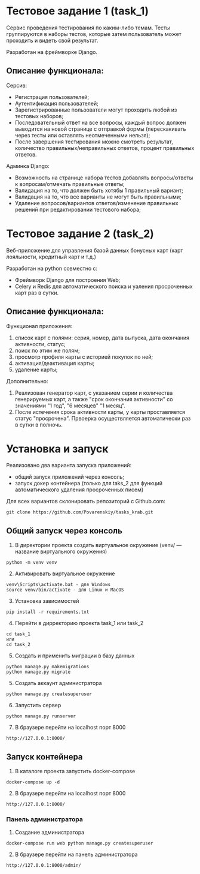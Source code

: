 # Тестовое задание 1 (task_1)

Сервис проведения тестирования по каким-либо темам. Тесты группируются в наборы тестов, которые затем пользователь может проходить и видеть свой результат.

Разработан на фреймворке Django.

## Описание функционала:

Cерсив:
* Регистрация пользователей;
* Аутентификация пользователей;
* Зарегистрированные пользователи могут проходить любой из тестовых наборов;
* Последовательный ответ на все вопросы, каждый вопрос должен выводится на новой странице с отправкой формы (перескакивать через тесты или оставлять неотмеченными нельзя);
* После завершения тестирования можно смотреть результат, количество правильных/неправильных ответов, процент правильных ответов.

Админка Django:
* Возможность на странице набора тестов добавлять вопросы/ответы к вопросам/отмечать правильные ответы;
* Валидация на то, что должен быть хотябы 1 правильный вариант;
* Валидация на то, что все варианты не могут быть правильными;
* Удаление вопросов/вариантов ответов/изменение правильных решений при редактировании тестового набора;

# Тестовое задание 2 (task_2)

Веб-приложение для управления базой данных бонусных карт (карт лояльности, кредитный карт и т.д.)

Разработан на python совместно с:
* Фреймворк Django для построения Web;
* Celery и Redis для автоматического поиска и уаления просроченных карт раз в сутки.

## Описание функционала:

Функционал приложения:
1. список карт с полями: серия, номер, дата выпуска, дата окончания активности, статус;
2. поиск по этим же полям;
3. просмотр профиля карты с историей покупок по ней;
4. активация/деактивация карты;
5. удаление карты;


Дополнительно: 
1. Реализован генератор карт, с указанием серии и количества генерируемых карт, а также "срок окончания активности" со значениями "1 год", "6 месяцев" "1 месяц".
2. После истечения срока активности карты, у карты проставляется статус "просрочена". Првоерка осуществляется автоматически раз в сутки в полночь. 

# Установка и запуск

Реализовано два варианта запуска приложений:
* общий запуск приложений через консоль;
* запуск докер контейнера (только для taks_2 для функций автоматического удаления просроченных писем)

Для всех вариантов склонировать репозиторий с Github.com:
````
git clone https://github.com/Povarenskiy/tasks_krab.git
````

## Общий запуск через консоль 
1. В директории проекта создать виртуальное окружение (venv/ — название виртуального окружения)
````
python -m venv venv
````
2. Активировать виртуальное окружение 
````
venv\Scripts\activate.bat - для Windows
source venv/bin/activate - для Linux и MacOS
````
3. Установка зависимостей
````
pip install -r requirements.txt
````
4. Перейти в дирректорию проекта task_1 или task_2
````
cd task_1
или 
cd task_2
````
5. Создать и применить миграции в базу данных
````
python manage.py makemigrations
python manage.py migrate
````
5. Создать аккаунт администратора  
````
python manage.py createsuperuser
````
6. Запустить сервер
````
python manage.py runserver
````
7. В браузере перейти на localhost порт 8000
````
http://127.0.0.1:8000/
````

## Запуск контейнера

1. В каталоге проекта запустить docker-compose
````
docker-compose up -d
````
2. В браузере перейти на localhost порт 8000
````
http://127.0.0.1:8000/
````

### Панель администратора

1. Создание администратора
````
docker-compose run web python manage.py createsuperuser
````
2. В браузере перейти на панель администратора
````
http://127.0.0.1:8000/admin/
````

